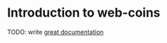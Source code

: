# Introduction to web-coins

TODO: write [great documentation](http://jacobian.org/writing/what-to-write/)
